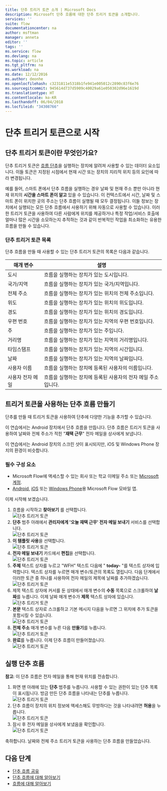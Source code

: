 ```yaml
---
title: 단추 트리거 토큰 소개 | Microsoft Docs
description: Microsoft 단추 흐름에 대한 단추 트리거 토큰을 소개합니다.
services: ''
suite: flow
documentationcenter: na
author: msftman
manager: anneta
editor: ''
tags: ''
ms.service: flow
ms.devlang: na
ms.topic: article
ms.tgt_pltfrm: na
ms.workload: na
ms.date: 12/12/2016
ms.author: deonhe
ms.openlocfilehash: c3231811e5318b1fe941e005012c2890c83f6e76
ms.sourcegitcommit: 945614d737d5909c40029a61e050302d96e1619d
ms.translationtype: HT
ms.contentlocale: ko-KR
ms.lasthandoff: 06/04/2018
ms.locfileid: "34308766"
---
```

# <a name="get-started-with-button-trigger-tokens"></a>단추 트리거 토큰으로 시작
## <a name="what-are-button-trigger-tokens"></a>단추 트리거 토큰이란 무엇인가요?
단추 트리거 토큰은 [흐름 단추](introduction-to-button-flows.md)을 실행하는 장치에 알려져 사용할 수 있는 데이터 요소입니다. 이들 토큰은 지정된 시점에서 현재 시간 또는 장치의 지리적 위치 등의 요인에 따라 변경됩니다.  

예를 들어, 스마트 폰에서 단추 흐름을 실행하는 경우 날짜 및 현재 주소 뿐만 아니라 현재 위치의 **시간을 스마트 폰이 알고** 있을 수 있습니다. 이 컨텍스트에서 시간, 날짜 및 스마트 폰이 위치한 곳의 주소는 단추 흐름이 실행될 때 모두 결정됩니다. 이들 정보는 장치에서 실행되는 모든 단추 흐름에서 사용하기 위해 자동으로 사용할 수 있습니다. 이러한 트리거 토큰을 사용하여 다른 사람에게 위치를 제공하거나 특정 작업/서비스 호출에 얼마나 많은 시간을 소모하는지 추적하는 것과 같이 반복적인 작업을 최소화하는 유용한 흐름을 만들 수 있습니다.

### <a name="list-of-button-trigger-tokens"></a>단추 트리거 토큰 목록
단추 흐름을 만들 때 사용할 수 있는 단추 트리거 토큰의 목록은 다음과 같습니다.

| 매개 변수 | 설명 |
| --- | --- |
| 도시 |흐름을 실행하는 장치가 있는 도시입니다. |
| 국가/지역 |흐름을 실행하는 장치가 있는 국가/지역입니다. |
| 전체 주소 |흐름을 실행하는 장치가 있는 위치의 전체 주소입니다. |
| 위도 |흐름을 실행하는 장치가 있는 위치의 위도입니다. |
| 경도 |흐름을 실행하는 장치가 있는 위치의 경도입니다. |
| 우편 번호 |흐름을 실행하는 장치가 있는 지역의 우편 번호입니다. |
| 주 |흐름을 실행하는 장치가 있는 주입니다. |
| 거리명 |흐름을 실행하는 장치가 있는 지역의 거리명입니다. |
| 타임스탬프 |흐름을 실행하는 장치가 있는 지역의 시간입니다. |
| 날짜 |흐름을 실행하는 장치가 있는 지역의 날짜입니다. |
| 사용자 이름 |흐름을 실행하는 장치에 등록된 사용자의 이름입니다. |
| 사용자 전자 메일 |흐름을 실행하는 장치에 등록된 사용자의 전자 메일 주소입니다. |

## <a name="create-a-button-flow-that-uses-trigger-tokens"></a>트리거 토큰을 사용하는 단추 흐름 만들기
단추를 만들 때 트리거 토큰을 사용하여 단추에 다양한 기능을 추가할 수 있습니다.

이 연습에서는 Android 장치에서 단추 흐름을 만듭니다. 단추 흐름은 트리거 토큰을 사용하여 날짜와 전체 주소가 적힌 "**재택 근무**" 전자 메일을 상사에게 보냅니다.

이 연습에서는 Android 장치의 스크린 샷이 표시되지만, iOS 및 Windows Phone 장치의 환경이 비슷합니다.

### <a name="prerequisites"></a>필수 구성 요소
* Microsoft Flow에 액세스할 수 있는 회사 또는 학교 이메일 주소 또는 [Microsoft 계정](https://account.microsoft.com/about?refd=www.microsoft.com).
* [Android](https://aka.ms/flowmobiledocsandroid), [iOS](https://aka.ms/flowmobiledocsios) 또는 [Windows Phone](https://aka.ms/flowmobilewindows)용 Microsoft Flow 모바일 앱.

이제 시작해 보겠습니다.

1. 흐름을 시작하고 **찾아보기** 를 선택합니다.  
   ![단추 트리거 토큰](./media/introduction-to-button-trigger-tokens/1.png)  
2. **단추** 범주 아래에서 **관리자에게 '오늘 재택 근무' 전자 메일 보내기** 서비스를 선택합니다.   
   ![단추 트리거 토큰](./media/introduction-to-button-trigger-tokens/2.png)  
3. **이 템플릿 사용**을 선택합니다.  
   ![단추 트리거 토큰](./media/introduction-to-button-trigger-tokens/3.png)  
4. **전자 메일 보내기** 카드에서 **편집**을 선택합니다.  
   ![단추 트리거 토큰](./media/introduction-to-button-trigger-tokens/3-5.png)  
5. **주체** 텍스트 상자를 누르고 "WFH" 텍스트 다음에 " **today-** "를 텍스트 상자에 입력합니다. 텍스트 상자를 누르면 매개 변수/토큰의 목록도 열립니다. 다음 단계에서 이러한 토큰 중 하나를 사용하여 전자 메일의 제목에 날짜를 추가하겠습니다.  
   ![단추 트리거 토큰](./media/introduction-to-button-trigger-tokens/4.png)  
6. 제목 텍스트 상자에 커서를 둔 상태에서 매개 변수의 **수동** 목록으로 스크롤하여 **날짜**를 누릅니다. 이제 날짜 매개 변수가 **제목** 텍스트 상자에 있습니다.  
   ![단추 트리거 토큰](./media/introduction-to-button-trigger-tokens/6.png)  
7. **본문** 텍스트 상자로 스크롤하고 기본 메시지 다음을 누르면 그 위치에 추가 토큰을 포함시킬 수 있습니다.  
   ![단추 트리거 토큰](./media/introduction-to-button-trigger-tokens/7.png)  
8. **전체 주소** 매개 변수를 누른 다음 **만들기**를 누릅니다.  
   ![단추 트리거 토큰](./media/introduction-to-button-trigger-tokens/8.png)  
9. **완료**를 누릅니다. 이제 단추 흐름이 만들어졌습니다.  
   ![단추 트리거 토큰](./media/introduction-to-button-trigger-tokens/9.png)  

## <a name="run-the-button-flow"></a>실행 단추 흐름
**참고**: 이 단추 흐름은 전자 메일을 통해 현재 위치를 전송합니다.  

1. 화면 맨 아래에 있는 **단추** 범주를 누릅니다. 사용할 수 있는 권한이 있는 단추 목록이 표시됩니다. 방금 만든 단추 흐름을 나타내는 단추를 누릅니다.  
   ![단추 트리거 토큰](./media/introduction-to-button-trigger-tokens/10.png)  
2. 단추 흐름이 장치의 위치 정보에 액세스해도 무방하다는 것을 나타내려면 **허용**을 누릅니다.  
   ![단추 트리거 토큰](./media/introduction-to-button-trigger-tokens/11.png)  
3. 잠시 후 전자 메일을 상사에게 보냈음을 확인합니다.  
   ![단추 트리거 토큰](./media/introduction-to-button-trigger-tokens/12.png)  

축하합니다. 날짜와 전체 주소 트리거 토큰을 사용하는 단추 흐름을 만들었습니다. 

## <a name="next-steps"></a>다음 단계
* [단추 흐름 공유](share-buttons.md)
* [단추 흐름에 대해 알아보기](introduction-to-button-flows.md)  
* [흐름에 대해 알아보기](guided-learning/get-started.yml?tutorial-step=1)

